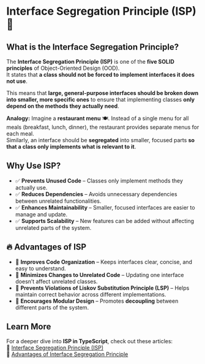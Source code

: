 # Interface Segregation Principle (ISP) 📌

## What is the Interface Segregation Principle?  

The **Interface Segregation Principle (ISP)** is one of the **five SOLID principles** of Object-Oriented Design (OOD).  
It states that **a class should not be forced to implement interfaces it does not use**.  

This means that **large, general-purpose interfaces should be broken down into smaller, more specific ones** to ensure that implementing classes **only depend on the methods they actually need**.

**Analogy:** Imagine a **restaurant menu** 🍽️. Instead of a single menu for all meals (breakfast, lunch, dinner), the restaurant provides separate menus for each meal.  
Similarly, an interface should be **segregated** into smaller, focused parts **so that a class only implements what is relevant to it**.

## Why Use ISP?  

- ✅ **Prevents Unused Code** – Classes only implement methods they actually use.  
- ✅ **Reduces Dependencies** – Avoids unnecessary dependencies between unrelated functionalities.  
- ✅ **Enhances Maintainability** – Smaller, focused interfaces are easier to manage and update.  
- ✅ **Supports Scalability** – New features can be added without affecting unrelated parts of the system.  

## 🔥 Advantages of ISP  

- 🔹 **Improves Code Organization** – Keeps interfaces clear, concise, and easy to understand.  
- 🔹 **Minimizes Changes to Unrelated Code** – Updating one interface doesn’t affect unrelated classes.  
- 🔹 **Prevents Violations of Liskov Substitution Principle (LSP)** – Helps maintain correct behavior across different implementations.  
- 🔹 **Encourages Modular Design** – Promotes **decoupling** between different parts of the system.  

## Learn More  

For a deeper dive into **ISP in TypeScript**, check out these articles:  
🔗 [Interface Segregation Principle (ISP)](https://cloudaffle.com/series/solid-design-principles/interface-segregation-principle/)  
🔗 [Advantages of Interface Segregation Principle](https://cloudaffle.com/series/solid-design-principles/advantages-interface-segregation-principle/)
